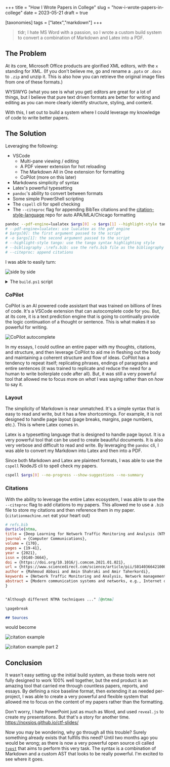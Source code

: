 +++
title = "How I Wrote Papers in College"
slug = "how-i-wrote-papers-in-college"
date = 2023-05-21
draft = true

[taxonomies]
tags = ["latex","markdown"]
+++

> tldr; I hate MS Word with a passion, so I wrote a custom build system to convert a combination of Markdown and Latex into a PDF.

<!-- more -->

## The Problem

At its core, Microsoft Office products are glorified XML editors, with the `x` standing for XML. (If you don't believe me, go and rename a `.pptx` or `.docx` to `.zip` and unzip it. This is also how you can retrieve the original image files from one of these formats.)

WYSIWYG (what you see is what you get) editors are great for a lot of things, but I believe that pure text driven formats are better for writing and editing as you can more clearly identify structure, styling, and content.

With this, I set out to build a system where I could leverage my knowledge of code to write better papers.

## The Solution

Leveraging the following:

- VSCode
  - Multi-pane viewing / editing
  - A PDF viewer extension for hot reloading
  - The Markdown All in One extension for formatting
  - CoPilot (more on this later)
- Markdowns simplicity of syntax
- Latex's powerful typesetting
- `pandoc`'s ability to convert between formats
- Some simple PowerShell scripting
- The `cspell` cli for spell checking
- The `--citeproc` flag for appending BibTex citations and the [citation-style-language](https://github.com/citation-style-language/styles) repo for auto APA/MLA/Chicago formatting

```bash
pandoc --pdf-engine=lualatex $args[0] -o $args[1] --highlight-style tango --bibliography .\refs.bib --citeproc
# --pdf-engine=lualatex: use lualatex as the pdf engine
# $args[0]: the first argument passed to the script
# -o $args[1]: the second argument passed to the script
# --highlight-style tango: use the tango syntax highlighting style
# --bibliography .\refs.bib: use the refs.bib file as the bibliography
# --citeproc: append citations
```

I was able to easily turn:

![side by side](/ss/2023-05-21-2.png)

<details>
<summary>The <code>build.ps1</code> script</summary>

```powershell
$project = $args[0]
$projectName = $project + ".md"
$output = "dist/$project - Randazzo.pdf"

while ($true) {
    $shaExists = Test-Path -Path .\sha.txt
    if ($shaExists -ne $true) {
        Write-Output "0000" | Out-File .\sha.txt
    }
    $oldSha = Get-Content .\sha.txt
    $sha = Get-FileHash $projectName | Select-Object -ExpandProperty Hash

    if ($sha -ne $oldSha) {
        Clear-Host
        Write-Host "File changed!" -ForegroundColor Cyan
        $sha | Out-File .\sha.txt
        
        Start-Job -Name Export -ArgumentList $projectName, $output -ScriptBlock {
            cspell $args[0] --no-progress --show-suggestions --no-summary
            $citationsExist = Test-Path -Path .\refs.bib
            if ($citationsExist -ne $true) {
                pandoc --pdf-engine=lualatex $args[0] -o $args[1] --highlight-style tango
            }
            else {
                pandoc --pdf-engine=lualatex $args[0] -o $args[1] --highlight-style tango --bibliography .\refs.bib --citeproc
            }
        } | Out-Null

        $e = Get-Job -Name Export

        Clear-Host
        $PSStyle.Progress.View = 'Classic'
        while ($e.State -eq "Running") {
            $rand = Get-Random -Minimum 1 -Maximum 100
            Write-Progress -Activity "Exporting $projectName to PDF" -PercentComplete $rand
            Start-Sleep -Milliseconds 250
        }
        Write-Progress -Activity "Exporting $projectName to PDF" -PercentComplete 100 -Completed

        $e | Receive-Job -Keep | Out-Host

        Remove-Job -Name Export -Force

        $ts = Get-Date -Format 'HH:mm:ss'
        Write-Host "[$ts] " -ForegroundColor Gray -NoNewline
        Write-Host "✅ PDF '$output' @ $($sha[0..8] | Join-String)" -ForegroundColor Green
    }

    Start-Sleep -Milliseconds 1000
}
```

</details>

### CoPilot

CoPilot is an AI powered code assistant that was trained on billions of lines of code. It's a VSCode extension that can autocomplete code for you. But, at its core, it is a text prediction engine that is going to continually provide the logic continuation of a thought or sentence. This is what makes it so powerful for writing.

![CoPilot autocomplete](/ss/2023-05-21-1.png)

In my essays, I could outline an entire paper with my thoughts, citations, and structure, and then leverage CoPilot to aid me in fleshing out the body and maintaining a coherent structure and flow of ideas. CoPilot has a tendency to repeat itself; replicating phrases, endings of paragraphs and entire sentences (it was trained to replicate and reduce the need for a human to write boilerplate code after all). But, it was still a very powerful tool that allowed me to focus more on _what_ I was saying rather than on _how_ to say it.

### Layout

The simplicity of Markdown is near unmatched. It's a simple syntax that is easy to read and write, but it has a few shortcomings. For example, it is not designed to handle page layout (page breaks, margins, page numbers, etc.). This is where Latex comes in.

Latex is a typesetting language that is designed to handle page layout. It is a very powerful tool that can be used to create beautiful documents. It is also very verbose and difficult to read and write. By leveraging the `pandoc` cli, I was able to convert my Markdown into Latex and then into a PDF.

Since both Markdown and Latex are plaintext formats, I was able to use the `cspell` NodeJS cli to spell check my papers.

```bash
cspell $args[0] --no-progress --show-suggestions --no-summary
```

### Citations

With the ability to leverage the entire Latex ecosystem, I was able to use the `--citeproc` flag to add citations to my papers. This allowed me to use a `.bib` file to store my citations and then reference them in my paper. (`citationmachine.net` eat your heart out)

```bibtex
# refs.bib
@article{ntma,
title = {Deep Learning for Network Traffic Monitoring and Analysis (NTMA): A Survey},
journal = {Computer Communications},
volume = {170},
pages = {19-41},
year = {2021},
issn = {0140-3664},
doi = {https://doi.org/10.1016/j.comcom.2021.01.021},
url = {https://www.sciencedirect.com/science/article/pii/S0140366421000426},
author = {Mahmoud Abbasi and Amin Shahraki and Amir Taherkordi},
keywords = {Network Traffic Monitoring and Analysis, Network management, Deep learning, Machine learning, Survey, NTMA, Edge Intelligence, IoT, QoS},
abstract = {Modern communication systems and networks, e.g., Internet of Things (IoT) and cellular networks, generate a massive and heterogeneous amount of traffic data. In such networks, the traditional network management techniques for monitoring and data analytics face some challenges and issues, e.g., accuracy, and effective processing of big data in a real-time fashion. Moreover, the pattern of network traffic, especially in cellular networks, shows very complex behavior because of various factors, such as device mobility and network heterogeneity. Deep learning has been efficiently employed to facilitate analytics and knowledge discovery in big data systems to recognize hidden and complex patterns. Motivated by these successes, researchers in the field of networking apply deep learning models for Network Traffic Monitoring and Analysis (NTMA) applications, e.g., traffic classification and prediction. This paper provides a comprehensive review on applications of deep learning in NTMA. We first provide fundamental background relevant to our review. Then, we give an insight into the confluence of deep learning and NTMA, and review deep learning techniques proposed for NTMA applications. Finally, we discuss key challenges, open issues, and future research directions for using deep learning in NTMA applications.}
}
```

```markdown

"Although different NTMA techniques ..." [@ntma]

\pagebreak

## Sources
```

would become

![citation example](/ss/2023-05-21-3.png)

![citation example part 2](/ss/2023-05-21-4.png)

## Conclusion

It wasn't easy setting up the initial build system, as these tools were not fully designed to work 100% well together, but the end product is an amazing tool that carried me through countless papers, reports, and essays. By defining a nice baseline format, then extending it as needed per-project, I was able to create a very powerful and flexible system that allowed me to focus on the content of my papers rather than the formatting.

Don't worry, I hate PowerPoint just as much as Word, and used `reveal.js` to create my presentations. But that's a story for another time. <https://noxsios.github.io/ctf-slides/>

Now you may be wondering, why go through all this trouble? Surely something already exists that fulfills this need? Until two months ago you would be wrong; as there is now a very powerful open source cli called [`typst`](https://github.com/typst/typst) that aims to perform this very task. The syntax is a combination of Markdown and a custom AST that looks to be really powerful. I'm excited to see where it goes.
